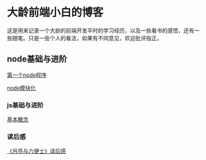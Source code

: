 # 大龄前端小白的博客

这是用来记录一个大龄的前端开发平时的学习经历，以及一些看书的感悟，还有一些随笔。只是一些个人的看法，如果有不同意见，欢迎批评指正。



## node基础与进阶

[第一个node程序](https://github.com/yjl000/Blog/blob/master/node基础与进阶/基础/hello_node.md)

[node模块化](https://github.com/yjl000/Blog/blob/master/node基础与进阶/基础/模块化.md)



### js基础与进阶

[基本概念](https://github.com/yjl000/Blog/blob/master/js基础与进阶/基础/基本概念.md)



### 读后感

[《月亮与六便士》读后感](https://github.com/yjl000/Blog/blob/master/reaction_to_a_book/《月亮与六便士》读后感.md)

